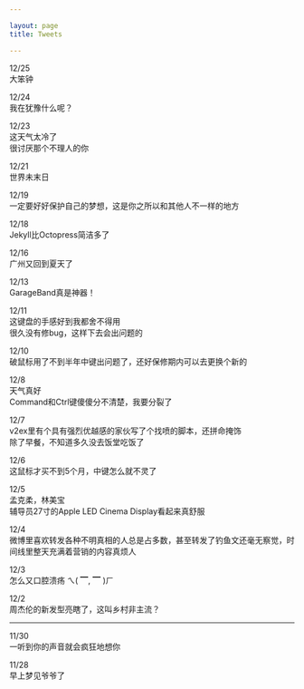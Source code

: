 ```yaml
---

layout: page
title: Tweets

---
```

12/25  
大笨钟

12/24  
我在犹豫什么呢？

12/23  
这天气太冷了  
很讨厌那个不理人的你

12/21  
世界未末日 

12/19  
一定要好好保护自己的梦想，这是你之所以和其他人不一样的地方

12/18  
Jekyll比Octopress简洁多了

12/16  
广州又回到夏天了

12/13  
GarageBand真是神器！

12/11  
这键盘的手感好到我都舍不得用  
很久没有修bug，这样下去会出问题的

12/10  
破鼠标用了不到半年中键出问题了，还好保修期内可以去更换个新的

12/8  
天气真好  
Command和Ctrl键傻傻分不清楚，我要分裂了

12/7  
v2ex里有个具有强烈优越感的家伙写了个找喷的脚本，还拼命掩饰  
除了早餐，不知道多久没去饭堂吃饭了

12/6  
这鼠标才买不到5个月，中键怎么就不灵了

12/5  
孟克柔，林美宝  
辅导员27寸的Apple LED Cinema Display看起来真舒服

12/4  
微博里喜欢转发各种不明真相的人总是占多数，甚至转发了钓鱼文还毫无察觉，时间线里整天充满着营销的内容真烦人

12/3  
怎么又口腔溃疡 ㄟ( ▔, ▔ )ㄏ

12/2  
周杰伦的新发型亮瞎了，这叫乡村非主流？

---

11/30  
一听到你的声音就会疯狂地想你

11/28  
早上梦见爷爷了
